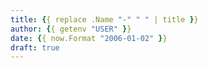 ```yaml
---
title: {{ replace .Name "-" " " | title }}
author: {{ getenv "USER" }}
date: {{ now.Format "2006-01-02" }}
draft: true
---
```

